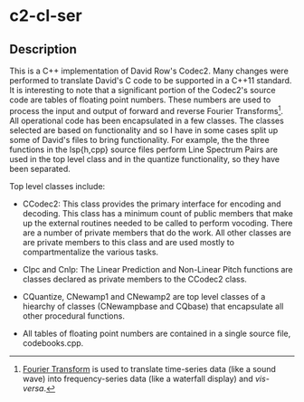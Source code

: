 # c2-cl-ser

## Description

This is a C++ implementation of David Row's Codec2. Many changes were performed to translate David's C code to be supported in a C++11 standard. It is interesting to note that a significant portion of the Codec2's source code are tables of floating point numbers. These numbers are used to process the input and output of forward and reverse Fourier Transforms[^1]. All operational code has been encapsulated in a few classes. The classes selected are based on functionality and so I have in some cases split up some of David's files to bring functionality. For example, the the three functions in the lsp{h,cpp} source files perform Line Spectrum Pairs are used in the top level class and in the quantize functionality, so they have been separated.

Top level classes include:

- CCodec2: This class provides the primary interface for encoding and decoding. This class has a minimum count of public members that make up the external routines needed to be called to perform vocoding. There are a number of private members that do the work. All other classes are are private members to this class and are used mostly to compartmentalize the various tasks.

- Clpc and Cnlp: The Linear Prediction and Non-Linear Pitch functions are classes declared as private members to the CCodec2 class.

- CQuantize, CNewamp1 and CNewamp2 are top level classes of a hiearchy of classes (CNewampbase and CQbase) that encapsulate all other procedural functions.

- All tables of floating point numbers are contained in a single source file, codebooks.cpp.

[^1]: [Fourier Transform](https://en.wikipedia.org/wiki/Fourier_transform) is used to translate time-series data (like a sound wave) into frequency-series data (like a waterfall display) and *vis-versa*.
